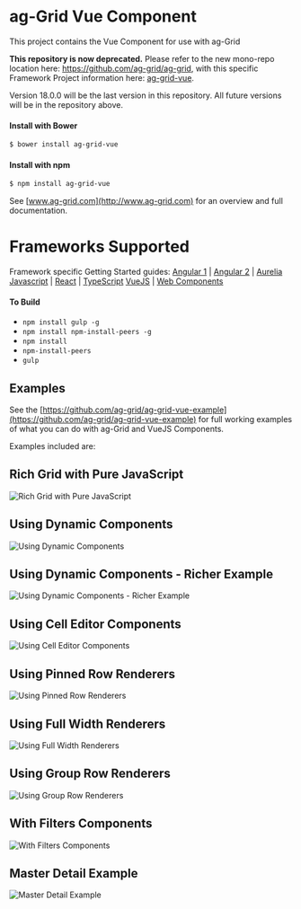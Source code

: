 ag-Grid Vue Component
==============

This project contains the Vue Component for use with ag-Grid

**This repository is now deprecated.** Please refer to the new mono-repo location here: https://github.com/ag-grid/ag-grid, with this specific Framework Project information here: [ag-grid-vue](https://github.com/ag-grid/ag-grid/blob/master/packages/ag-grid-vue/).

Version 18.0.0 will be the last version in this repository. All future versions will be in the repository above.

#### Install with Bower
```sh
$ bower install ag-grid-vue
```

#### Install with npm
```sh
$ npm install ag-grid-vue
```

See [www.ag-grid.com](http://www.ag-grid.com) for an overview and full documentation.

Frameworks Supported
====================
Framework specific Getting Started guides:
[Angular 1](https://www.ag-grid.com/best-angularjs-data-grid/) | [Angular 2](https://www.ag-grid.com/best-angular-2-data-grid/) | [Aurelia](https://www.ag-grid.com/best-aurelia-data-grid/)
[Javascript](https://www.ag-grid.com/best-javascript-data-grid/) | [React](https://www.ag-grid.com/best-react-data-grid/) | [TypeScript](https://www.ag-grid.com/ag-grid-typescript-webpack-2/)
[VueJS](https://www.ag-grid.com/best-vuejs-data-grid/) | [Web Components](https://www.ag-grid.com/best-web-component-data-grid/)

#### To Build
- `npm install gulp -g`
- `npm install npm-install-peers -g`
- `npm install`
- `npm-install-peers`
- `gulp`

## Examples

See the [https://github.com/ag-grid/ag-grid-vue-example](https://github.com/ag-grid/ag-grid-vue-example) for full 
working examples of what you can do with ag-Grid and VueJS Components.

Examples included are:

## Rich Grid with Pure JavaScript
![Rich Grid with Pure JavaScript](https://github.com/ag-grid/ag-grid-vue-example/blob/master/docs/images/rich-grid.png?raw=true "Rich Grid with Pure JavaScript")
## Using Dynamic Components
![Using Dynamic Components](https://github.com/ag-grid/ag-grid-vue-example/blob/master/docs/images/dynamic.png?raw=true "Using Dynamic Components")
## Using Dynamic Components - Richer Example
![Using Dynamic Components - Richer Example](https://github.com/ag-grid/ag-grid-vue-example/blob/master/docs/images/rich-dynamic.png?raw=true "Using Dynamic Components - Richer Example")
## Using Cell Editor Components
![Using Cell Editor Components](https://github.com/ag-grid/ag-grid-vue-example/blob/master/docs/images/editor.png?raw=true "Using Cell Editor Components")
## Using Pinned Row Renderers
![Using Pinned Row Renderers](https://github.com/ag-grid/ag-grid-vue-example/blob/master/docs/images/floating-row.png?raw=true "Using Pinned Row Renderers")
## Using Full Width Renderers
![Using Full Width Renderers](https://github.com/ag-grid/ag-grid-vue-example/blob/master/docs/images/full-width.png?raw=true "Using Full Width Renderers")
## Using Group Row Renderers
![Using Group Row Renderers](https://github.com/ag-grid/ag-grid-vue-example/blob/master/docs/images/grouped-row.png?raw=true "Using Group Row Renderers")
## With Filters Components
![With Filters Components](https://github.com/ag-grid/ag-grid-vue-example/blob/master/docs/images/filter.png?raw=true "With Filters Components")
## Master Detail Example
![Master Detail Example](https://github.com/ag-grid/ag-grid-vue-example/blob/master/docs/images/master-detail.png?raw=true "Master Detail Example")
